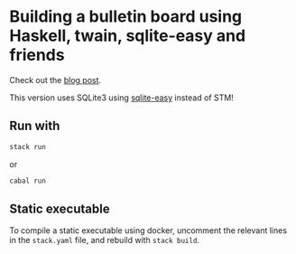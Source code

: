 # Building a bulletin board using Haskell, twain, sqlite-easy and friends

Check out the [blog post](https://gilmi.me/blog/post/2022/04/24/learn-twain-bulletin-app).

This version uses SQLite3 using [sqlite-easy](https://hackage.haskell.org/package/sqlite-easy) instead of STM!

## Run with


```sh
stack run
```

or

```sh
cabal run
```

## Static executable

To compile a static executable using docker, uncomment the relevant lines in the `stack.yaml` file,
and rebuild with `stack build`.
